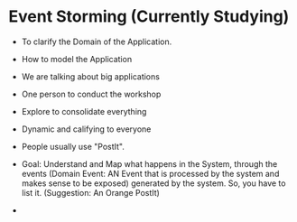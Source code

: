 # Event Storming (Currently Studying)

- To clarify the Domain of the Application.
- How to model the Application
- We are talking about big applications
- One person to conduct the workshop
- Explore to consolidate everything
- Dynamic and califying to everyone
- People usually use "PostIt".
  
- Goal: Understand and Map what happens in the System, through the events (Domain Event: AN Event that is processed by the system and makes sense to be exposed) generated by the system. So, you have to list it. (Suggestion: An Orange PostIt)
-
